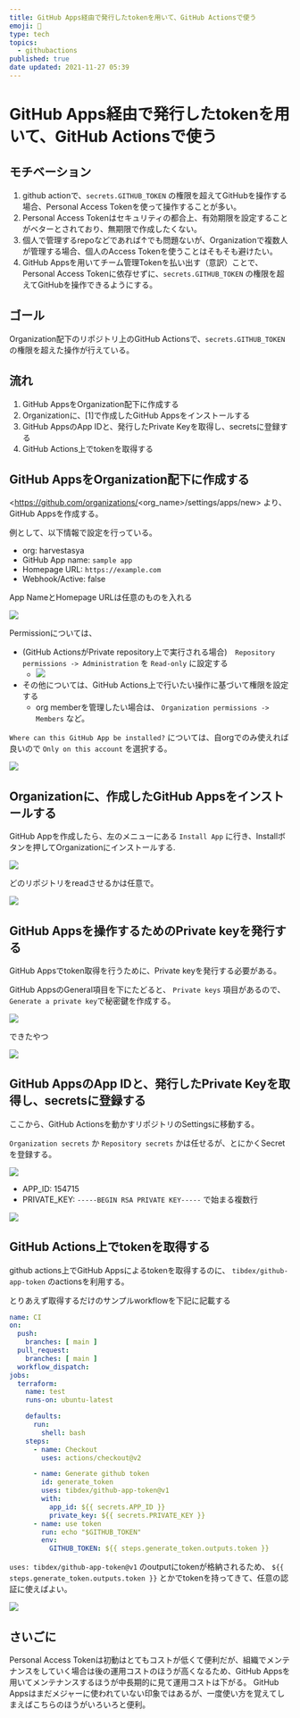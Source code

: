 ```yaml
---
title: GitHub Apps経由で発行したtokenを用いて、GitHub Actionsで使う
emoji: 🔑
type: tech
topics:
  - githubactions
published: true
date updated: 2021-11-27 05:39
---
```


# GitHub Apps経由で発行したtokenを用いて、GitHub Actionsで使う

## モチベーション

1. github actionで、`secrets.GITHUB_TOKEN` の権限を超えてGitHubを操作する場合、Personal Access Tokenを使って操作することが多い。
2. Personal Access Tokenはセキュリティの都合上、有効期限を設定することがベターとされており、無期限で作成したくない。
3. 個人で管理するrepoなどであれば↑でも問題ないが、Organizationで複数人が管理する場合、個人のAccess Tokenを使うことはそもそも避けたい。
4. GitHub Appsを用いてチーム管理Tokenを払い出す（意訳）ことで、Personal Access Tokenに依存せずに、`secrets.GITHUB_TOKEN` の権限を超えてGitHubを操作できるようにする。

## ゴール

Organization配下のリポジトリ上のGitHub Actionsで、`secrets.GITHUB_TOKEN`の権限を超えた操作が行えている。

## 流れ

1. GitHub AppsをOrganization配下に作成する
2. Organizationに、[1]で作成したGitHub Appsをインストールする
3. GitHub AppsのApp IDと、発行したPrivate Keyを取得し、secretsに登録する
4. GitHub Actions上でtokenを取得する

## GitHub AppsをOrganization配下に作成する

<<https://github.com/organizations/><org_name>/settings/apps/new> より、GitHub Appsを作成する。

例として、以下情報で設定を行っている。

- org: harvestasya
- GitHub App name: `sample app`
- Homepage URL: `https://example.com`
- Webhook/Active: false

App NameとHomepage URLは任意のものを入れる

![](Pasted%20image%2020211127045245.png)

Permissionについては、

- (GitHub ActionsがPrivate repository上で実行される場合)　`Repository permissions -> Administration` を `Read-only` に設定する
  - ![](Pasted%20image%2020211127045149.png)
- その他については、GitHub Actions上で行いたい操作に基づいて権限を設定する
  - org memberを管理したい場合は、 `Organization permissions -> Members` など。

`Where can this GitHub App be installed?` については、自orgでのみ使えれば良いので `Only on this account` を選択する。

![](Pasted%20image%2020211127045414.png)

## Organizationに、作成したGitHub Appsをインストールする

GitHub Appを作成したら、左のメニューにある `Install App` に行き、Installボタンを押してOrganizationにインストールする.

![](Pasted%20image%2020211127045621.png)

どのリポジトリをreadさせるかは任意で。

![](Pasted%20image%2020211127045650.png)

## GitHub Appsを操作するためのPrivate keyを発行する

GitHub Appsでtoken取得を行うために、Private keyを発行する必要がある。

GitHub AppsのGeneral項目を下にたどると、 `Private keys` 項目があるので、 `Generate a private key`で秘密鍵を作成する。

![](Pasted%20image%2020211127045831.png)

できたやつ

![](Pasted%20image%2020211127045851.png)

## GitHub AppsのApp IDと、発行したPrivate Keyを取得し、secretsに登録する

ここから、GitHub Actionsを動かすリポジトリのSettingsに移動する。

`Organization secrets` か `Repository secrets` かは任せるが、とにかくSecretを登録する。

![](Pasted%20image%2020211127050101.png)

- APP_ID: 154715
- PRIVATE_KEY: `-----BEGIN RSA PRIVATE KEY-----` で始まる複数行

![](Pasted%20image%2020211127050203.png)

## GitHub Actions上でtokenを取得する

github actions上でGitHub Appsによるtokenを取得するのに、 `tibdex/github-app-token` のactionsを利用する。

とりあえず取得するだけのサンプルworkflowを下記に記載する

```yaml
name: CI
on:
  push:
    branches: [ main ]
  pull_request:
    branches: [ main ]
  workflow_dispatch:
jobs:
  terraform:
    name: test
    runs-on: ubuntu-latest

    defaults:
      run:
        shell: bash
    steps:
      - name: Checkout
        uses: actions/checkout@v2

      - name: Generate github token
        id: generate_token
        uses: tibdex/github-app-token@v1
        with:
          app_id: ${{ secrets.APP_ID }}
          private_key: ${{ secrets.PRIVATE_KEY }}
      - name: use token
        run: echo "$GITHUB_TOKEN"
        env:
          GITHUB_TOKEN: ${{ steps.generate_token.outputs.token }}

```

`uses: tibdex/github-app-token@v1` のoutputにtokenが格納されるため、 `${{ steps.generate_token.outputs.token }}` とかでtokenを持ってきて、任意の認証に使えばよい。

![](Pasted%20image%2020211127051620.png)

## さいごに

Personal Access Tokenは初動はとてもコストが低くて便利だが、組織でメンテナンスをしていく場合は後の運用コストのほうが高くなるため、GitHub Appsを用いてメンテナンスするほうが中長期的に見て運用コストは下がる。
GitHub Appsはまだメジャーに使われていない印象ではあるが、一度使い方を覚えてしまえばこちらのほうがいろいろと便利。
